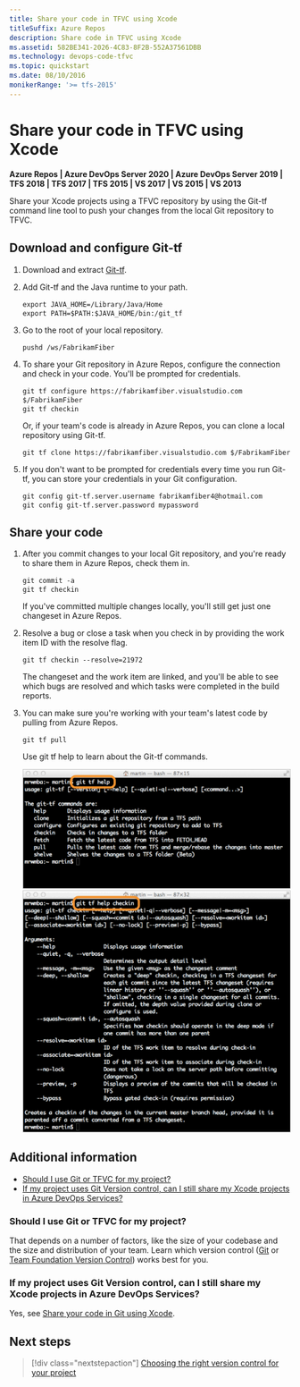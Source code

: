 ```yaml
---
title: Share your code in TFVC using Xcode
titleSuffix: Azure Repos
description: Share code in TFVC using Xcode
ms.assetid: 582BE341-2026-4C83-8F2B-552A37561DBB
ms.technology: devops-code-tfvc
ms.topic: quickstart
ms.date: 08/10/2016
monikerRange: '>= tfs-2015'
---
```



# Share your code in TFVC using Xcode

**Azure Repos | Azure DevOps Server 2020 | Azure DevOps Server 2019 | TFS 2018 | TFS 2017 | TFS 2015 | VS 2017 | VS 2015 | VS 2013**

Share your Xcode projects using a TFVC repository by using the Git-tf command line tool to push your changes from the local Git repository to TFVC.

## Download and configure Git-tf

1. Download and extract [Git-tf](https://go.microsoft.com/fwlink/p/?LinkId=261658).

2. Add Git-tf and the Java runtime to your path.

    ```
    export JAVA_HOME=/Library/Java/Home 
    export PATH=$PATH:$JAVA_HOME/bin:/git_tf
    ```

3. Go to the root of your local repository.

    ```
    pushd /ws/FabrikamFiber
    ```

4. To share your Git repository in Azure Repos, configure the connection and check in your code. You'll be prompted for credentials. 

    ```
    git tf configure https://fabrikamfiber.visualstudio.com $/FabrikamFiber 
    git tf checkin
    ```

    Or, if your team's code is already in Azure Repos, you can clone a local repository using Git-tf.

    ```
    git tf clone https://fabrikamfiber.visualstudio.com $/FabrikamFiber
    ```

5. If you don't want to be prompted for credentials every time you run Git-tf, you can store your credentials in your Git configuration.

    ```
    git config git-tf.server.username fabrikamfiber4@hotmail.com 
    git config git-tf.server.password mypassword
    ```

## Share your code


1. After you commit changes to your local Git repository, and you're ready to share them in Azure Repos, check them in.

    ```
    git commit -a 
    git tf checkin
    ```

    If you've committed multiple changes locally, you'll still get just one changeset in Azure Repos.

2. Resolve a bug or close a task when you check in by providing the work item ID with the resolve flag.

    ```
    git tf checkin --resolve=21972
    ```

    The changeset and the work item are linked, and you'll be able to see which bugs are resolved and which tasks were completed in the build reports.

3. You can make sure you're working with your team's latest code by pulling from Azure Repos.

    ```
    git tf pull
    ```

    Use git tf help to learn about the Git-tf commands.

    ![git tf help](./media/share-your-code-in-tfvc-xcode/git-tf-help.png)
    ![git tf help checkin](./media/share-your-code-in-tfvc-xcode/git-tf-help-checkin.png)



## Additional information

* [Should I use Git or TFVC for my project?](#should-i-use-git-or-tfvc-for-my-project)
* [If my project uses Git Version control, can I still share my Xcode projects in Azure DevOps Services?](#if-my-project-uses-git-version-control-can-i-still-share-my-xcode-projects-in-azure-devops-services)

### Should I use Git or TFVC for my project?

That depends on a number of factors, like the size of your codebase and the size and distribution of your team. 
Learn which version control ([Git](../../repos/git/index.yml) or [Team Foundation Version Control](./what-is-tfvc.md)) 
works best for you.

### If my project uses Git Version control, can I still share my Xcode projects in Azure DevOps Services?

Yes, see [Share your code in Git using Xcode](../../repos/git/share-your-code-in-git-xcode.md).

## Next steps

> [!div class="nextstepaction"]
> [Choosing the right version control for your project](comparison-git-tfvc.md)